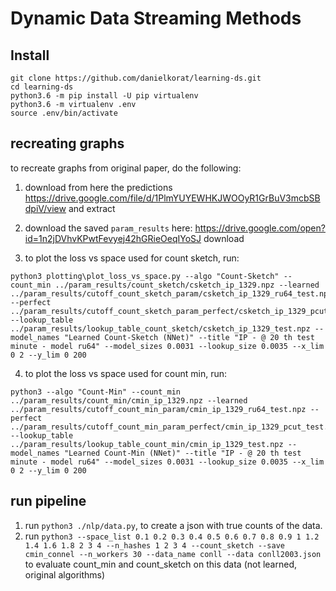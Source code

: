 # Dynamic Data Streaming Methods

## Install
 
```
git clone https://github.com/danielkorat/learning-ds.git
cd learning-ds
python3.6 -m pip install -U pip virtualenv
python3.6 -m virtualenv .env
source .env/bin/activate

```
## recreating graphs
to recreate graphs from original paper, do the following:
1. download from here the predictions https://drive.google.com/file/d/1PlmYUYEWHKJWOOyR1GrBuV3mcbSBdpiV/view and extract
2. download the saved ```param_results``` here: https://drive.google.com/open?id=1n2jDVhvKPwtFevyej42hGRieOeqIYoSJ
download

3. to plot the loss vs space used for count sketch, run:
```
python3 plotting\plot_loss_vs_space.py --algo "Count-Sketch" --count_min ../param_results/count_sketch/csketch_ip_1329.npz --learned ../param_results/cutoff_count_sketch_param/csketch_ip_1329_ru64_test.npz --perfect ../param_results/cutoff_count_sketch_param_perfect/csketch_ip_1329_pcut_test.npz --lookup_table ../param_results/lookup_table_count_sketch/csketch_ip_1329_test.npz --model_names "Learned Count-Sketch (NNet)" --title "IP - @ 20 th test minute - model ru64" --model_sizes 0.0031 --lookup_size 0.0035 --x_lim 0 2 --y_lim 0 200
``` 

4. to plot the loss vs space used for count min, run:
```
python3 --algo "Count-Min" --count_min ../param_results/count_min/cmin_ip_1329.npz --learned ../param_results/cutoff_count_min_param/cmin_ip_1329_ru64_test.npz --perfect ../param_results/cutoff_count_min_param_perfect/cmin_ip_1329_pcut_test.npz --lookup_table ../param_results/lookup_table_count_min/cmin_ip_1329_test.npz --model_names "Learned Count-Min (NNet)" --title "IP - @ 20 th test minute - model ru64" --model_sizes 0.0031 --lookup_size 0.0035 --x_lim 0 2 --y_lim 0 200
``` 

## run pipeline
1. run 
   `python3 ./nlp/data.py`, to create a json with true counts of the data.
2. run 
   `python3 --space_list 0.1 0.2 0.3 0.4 0.5 0.6 0.7 0.8 0.9 1 1.2 1.4 1.6 1.8 2 3 4 --n_hashes 1 2 3 4 --count_sketch --save cmin_connel --n_workers 30 --data_name conll --data conll2003.json`
   to evaluate count_min and count_sketch on this data (not learned, original algorithms)
   


